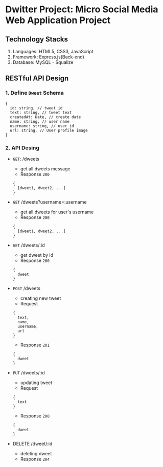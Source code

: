 # Dwitter Project: Micro Social Media Web Application Project

## Technology Stacks

1. Languages: HTML5, CSS3, JavaScript
2. Framework: Express.js(Back-end)
3. Database: MySQL - Squalize

## RESTful API Design

### 1. Define `Dweet` Schema

```
{
  id: string, // tweet id
  text: string, // tweet text
  createdAt: Date, // create date
  name: string, // user name
  username: string, // user id
  url: string, // User profile image
}
```

### 2. API Desing

- `GET`: /dweets
  - get all dweets message
  - Response `200`
  ```
  {
    [dweet1, dweet2, ...]
  }
  ```
- `GET` /dweets?username=:username
  - get all dweets for user's username
  - Response `200`
  ```
  {
    [dweet1, dweet2, ...]
  }
  ```
- `GET` /dweets/:id
  - get dweet by id
  - Response `200`
  ```
  {
    dweet
  }
  ```
- `POST` /dweets
  - creating new tweet
  - Request
  ```
  {
    text,
    name,
    username,
    url
  }
  ```
  - Response `201`
  ```
  {
    dweet
  }
  ```
- `PUT` /dweets/:id

  - updating tweet
  - Request

  ```
  {
  	text
  }
  ```

  - Response `200`

  ```
  {
  	dweet
  }
  ```

- DELETE /dweet/:id
  - deleting dweet
  - Response `204`

